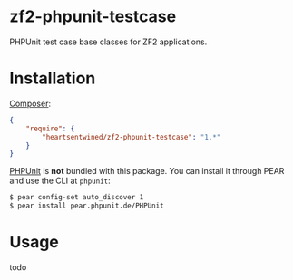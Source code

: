 # zf2-phpunit-testcase

PHPUnit test case base classes for ZF2 applications.

# Installation

[Composer](http://getcomposer.org/):

```json
{
    "require": {
        "heartsentwined/zf2-phpunit-testcase": "1.*"
    }
}
```

[PHPUnit](http://phpunit.de/) is **not** bundled with this package. You can install it through PEAR and use the CLI at `phpunit`:

```sh
$ pear config-set auto_discover 1
$ pear install pear.phpunit.de/PHPUnit
```

# Usage

todo
